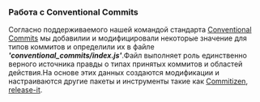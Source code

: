 ### Работа с Conventional Commits

Согласно поддерживаемого нашей командой стандарта [Conventional Commits](https://www.conventionalcommits.org/ru/v1.0.0/) мы добавилии и модифицировали некоторые значение для типов коммитов и определили их в файле *__'conventional_commits/index.js'__*.Файл выполняет роль единственно верного источника правды о типах принятых коммитов и областей действия.На основе этих данных создаются модификации и настраиваются другие пакеты и инструменты такие как [Commitizen](https://commitizen-tools.github.io/commitizen/), [release-it](https://github.com/release-it/release-it/tree/main).
